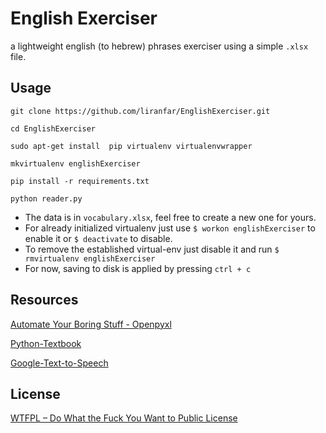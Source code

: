 # English Exerciser
a lightweight english (to hebrew) phrases exerciser using a simple `.xlsx` file.

##  Usage
    git clone https://github.com/liranfar/EnglishExerciser.git

    cd EnglishExerciser

    sudo apt-get install  pip virtualenv virtualenvwrapper
    
    mkvirtualenv englishExerciser
    
    pip install -r requirements.txt
    
    python reader.py

* The data is in `vocabulary.xlsx`, feel free to create a new one for yours.
* For already initialized virtualenv just use `$ workon englishExerciser` to enable it or `$ deactivate` to disable.
* To remove the established virtual-env just disable it and run `$ rmvirtualenv englishExerciser`
* For now, saving to disk is applied by pressing `ctrl + c`
## Resources
[Automate Your Boring Stuff - Openpyxl](https://automatetheboringstuff.com/chapter12/)

[Python-Textbook](https://python-textbok.readthedocs.io/en/1.0/Object_Oriented_Programming.html)

[Google-Text-to-Speech](https://github.com/pndurette/gTTS)

## License

[WTFPL – Do What the Fuck You Want to Public License](http://www.wtfpl.net)

